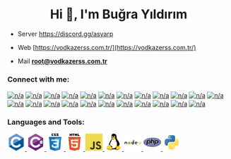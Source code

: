 <h1 align="center">Hi 👋, I'm Buğra Yıldırım</h1>

- Server https://discord.gg/asyarp

- Web [https://vodkazerss.com.tr/](https://vodkazerss.com.tr/)

- Mail **root@vodkazerss.com.tr**

<h3 align="left">Connect with me:</h3>
<p align="left">
<a href="https://codepen.io/n/a" target="blank"><img align="center" src="https://raw.githubusercontent.com/rahuldkjain/github-profile-readme-generator/master/src/images/icons/Social/codepen.svg" alt="n/a" height="30" width="40" /></a>
<a href="https://dev.to/n/a" target="blank"><img align="center" src="https://raw.githubusercontent.com/rahuldkjain/github-profile-readme-generator/master/src/images/icons/Social/devto.svg" alt="n/a" height="30" width="40" /></a>
<a href="https://twitter.com/n/a" target="blank"><img align="center" src="https://raw.githubusercontent.com/rahuldkjain/github-profile-readme-generator/master/src/images/icons/Social/twitter.svg" alt="n/a" height="30" width="40" /></a>
<a href="https://linkedin.com/in/n/a" target="blank"><img align="center" src="https://raw.githubusercontent.com/rahuldkjain/github-profile-readme-generator/master/src/images/icons/Social/linked-in-alt.svg" alt="n/a" height="30" width="40" /></a>
<a href="https://stackoverflow.com/users/n/a" target="blank"><img align="center" src="https://raw.githubusercontent.com/rahuldkjain/github-profile-readme-generator/master/src/images/icons/Social/stack-overflow.svg" alt="n/a" height="30" width="40" /></a>
<a href="https://codesandbox.com/n/a" target="blank"><img align="center" src="https://raw.githubusercontent.com/rahuldkjain/github-profile-readme-generator/master/src/images/icons/Social/codesandbox.svg" alt="n/a" height="30" width="40" /></a>
<a href="https://kaggle.com/n/a" target="blank"><img align="center" src="https://raw.githubusercontent.com/rahuldkjain/github-profile-readme-generator/master/src/images/icons/Social/kaggle.svg" alt="n/a" height="30" width="40" /></a>
<a href="https://fb.com/n/a" target="blank"><img align="center" src="https://raw.githubusercontent.com/rahuldkjain/github-profile-readme-generator/master/src/images/icons/Social/facebook.svg" alt="n/a" height="30" width="40" /></a>
<a href="https://instagram.com/n/a" target="blank"><img align="center" src="https://raw.githubusercontent.com/rahuldkjain/github-profile-readme-generator/master/src/images/icons/Social/instagram.svg" alt="n/a" height="30" width="40" /></a>
<a href="https://dribbble.com/n/a" target="blank"><img align="center" src="https://raw.githubusercontent.com/rahuldkjain/github-profile-readme-generator/master/src/images/icons/Social/dribbble.svg" alt="n/a" height="30" width="40" /></a>
<a href="https://www.behance.net/n/a" target="blank"><img align="center" src="https://raw.githubusercontent.com/rahuldkjain/github-profile-readme-generator/master/src/images/icons/Social/behance.svg" alt="n/a" height="30" width="40" /></a>
<a href="https://hashnode.com/n/a" target="blank"><img align="center" src="https://raw.githubusercontent.com/rahuldkjain/github-profile-readme-generator/master/src/images/icons/Social/hashnode.svg" alt="n/a" height="30" width="40" /></a>
<a href="https://medium.com/n/a" target="blank"><img align="center" src="https://raw.githubusercontent.com/rahuldkjain/github-profile-readme-generator/master/src/images/icons/Social/medium.svg" alt="n/a" height="30" width="40" /></a>
<a href="https://www.youtube.com/c/n/a" target="blank"><img align="center" src="https://raw.githubusercontent.com/rahuldkjain/github-profile-readme-generator/master/src/images/icons/Social/youtube.svg" alt="n/a" height="30" width="40" /></a>
<a href="https://www.codechef.com/users/n/a" target="blank"><img align="center" src="https://cdn.jsdelivr.net/npm/simple-icons@3.1.0/icons/codechef.svg" alt="n/a" height="30" width="40" /></a>
<a href="https://www.hackerrank.com/n/a" target="blank"><img align="center" src="https://raw.githubusercontent.com/rahuldkjain/github-profile-readme-generator/master/src/images/icons/Social/hackerrank.svg" alt="n/a" height="30" width="40" /></a>
<a href="https://codeforces.com/profile/n/a" target="blank"><img align="center" src="https://raw.githubusercontent.com/rahuldkjain/github-profile-readme-generator/master/src/images/icons/Social/codeforces.svg" alt="n/a" height="30" width="40" /></a>
<a href="https://www.leetcode.com/n/a" target="blank"><img align="center" src="https://raw.githubusercontent.com/rahuldkjain/github-profile-readme-generator/master/src/images/icons/Social/leet-code.svg" alt="n/a" height="30" width="40" /></a>
<a href="https://www.hackerearth.com/n/a" target="blank"><img align="center" src="https://raw.githubusercontent.com/rahuldkjain/github-profile-readme-generator/master/src/images/icons/Social/hackerearth.svg" alt="n/a" height="30" width="40" /></a>
<a href="https://auth.geeksforgeeks.org/user/n/a" target="blank"><img align="center" src="https://raw.githubusercontent.com/rahuldkjain/github-profile-readme-generator/master/src/images/icons/Social/geeks-for-geeks.svg" alt="n/a" height="30" width="40" /></a>
<a href="https://www.topcoder.com/members/n/a" target="blank"><img align="center" src="https://raw.githubusercontent.com/rahuldkjain/github-profile-readme-generator/master/src/images/icons/Social/topcoder.svg" alt="n/a" height="30" width="40" /></a>
<a href="https://discord.gg/n/a" target="blank"><img align="center" src="https://raw.githubusercontent.com/rahuldkjain/github-profile-readme-generator/master/src/images/icons/Social/discord.svg" alt="n/a" height="30" width="40" /></a>
<a href="/n/a" target="blank"><img align="center" src="https://raw.githubusercontent.com/rahuldkjain/github-profile-readme-generator/master/src/images/icons/Social/rss.svg" alt="n/a" height="30" width="40" /></a>
</p>

<h3 align="left">Languages and Tools:</h3>
<p align="left"> <a href="https://www.cprogramming.com/" target="_blank" rel="noreferrer"> <img src="https://raw.githubusercontent.com/devicons/devicon/master/icons/c/c-original.svg" alt="c" width="40" height="40"/> </a> <a href="https://www.w3schools.com/cs/" target="_blank" rel="noreferrer"> <img src="https://raw.githubusercontent.com/devicons/devicon/master/icons/csharp/csharp-original.svg" alt="csharp" width="40" height="40"/> </a> <a href="https://www.w3schools.com/css/" target="_blank" rel="noreferrer"> <img src="https://raw.githubusercontent.com/devicons/devicon/master/icons/css3/css3-original-wordmark.svg" alt="css3" width="40" height="40"/> </a> <a href="https://www.w3.org/html/" target="_blank" rel="noreferrer"> <img src="https://raw.githubusercontent.com/devicons/devicon/master/icons/html5/html5-original-wordmark.svg" alt="html5" width="40" height="40"/> </a> <a href="https://developer.mozilla.org/en-US/docs/Web/JavaScript" target="_blank" rel="noreferrer"> <img src="https://raw.githubusercontent.com/devicons/devicon/master/icons/javascript/javascript-original.svg" alt="javascript" width="40" height="40"/> </a> <a href="https://www.linux.org/" target="_blank" rel="noreferrer"> <img src="https://raw.githubusercontent.com/devicons/devicon/master/icons/linux/linux-original.svg" alt="linux" width="40" height="40"/> </a> <a href="https://nodejs.org" target="_blank" rel="noreferrer"> <img src="https://raw.githubusercontent.com/devicons/devicon/master/icons/nodejs/nodejs-original-wordmark.svg" alt="nodejs" width="40" height="40"/> </a> <a href="https://www.php.net" target="_blank" rel="noreferrer"> <img src="https://raw.githubusercontent.com/devicons/devicon/master/icons/php/php-original.svg" alt="php" width="40" height="40"/> </a> <a href="https://www.python.org" target="_blank" rel="noreferrer"> <img src="https://raw.githubusercontent.com/devicons/devicon/master/icons/python/python-original.svg" alt="python" width="40" height="40"/> </a> </p>
